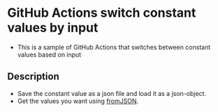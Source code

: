 # GitHub Actions switch constant values by input

- This is a sample of GitHub Actions that switches between constant values based on input

## Description

- Save the constant value as a json file and load it as a json-object.
- Get the values you want using [fromJSON](https://docs.github.com/en/actions/learn-github-actions/expressions#fromjson).

